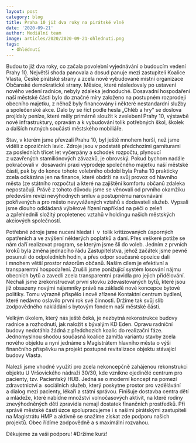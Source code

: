 ```yaml
---
layout: post
category: blog
title: Praha 10 již dva roky na pirátské vlně
date: '2020-09-21'
author: Mediální team
image: articles/2020/2020-09-21-ohlednuti.png
tags:
  - Ohlédnutí
---
```


Budou to již dva roky, co začala povolební vyjednávání o budoucím vedení Prahy 10. Největší shoda panovala a dosud panuje mezi zastupiteli Koalice Vlasta, České pirátské strany a zcela nově vybudované místní organizace Občanské demokratické strany. Měsíce, které následovaly po ustavení nového vedení radnice, nebyly zdaleka jednoduché. Dosavadní hospodaření naší městské části bylo do značné míry založeno na postupném rozprodeji obecního majetku, z něhož byly financovány i některé nestandardní služby a společenské akce. Dalo by se říct podle hesla „Chléb a hry“ se doslova projídaly peníze, které měly primárně sloužit k zvelebení Prahy 10, výstavbě nové infrastruktury, opravám a k vybudování tolik potřebných škol, školek a dalších nutných součástí městského mobiliáře. 

Stav, v kterém jsme převzali Prahu 10, byl ještě mnohem horší, než jsme viděli z opozičních lavic. Zdroje jsou v podstatě předchozími garniturami za posledních třicet let vyčerpány a schodek rozpočtu, plynoucí z uzavřených stamiliónových závazků, je obrovský. Pokud bychom nadále pokračovali v  dosavadní praxi výprodeje společného majetku naší městské části, pak by do konce tohoto volebního období byla Praha 10 prakticky zcela odkázána jen na finance, které obdrží na svůj provoz od hlavního města (ze státního rozpočtu) a které na zajištění komfortu občanů zdaleka nepostačují. Právě z tohoto důvodu jsme se věnovali od prvního okamžiku především revizi nevýhodných smluv a postupnému narovnávání pokřivených a pro město nevyvážených vztahů s dodavateli služeb. Vypsali jsme dlouho odkládaná výběrové řízení například na péči o zeleň a zpřehlednili složitý propletenec vztahů v holdingu našich městských akciových společností. 

Potřebné zdroje jsme nuceni hledat i  v  tolik kritizovaných úsporných opatřeních a ve zvýšení některých poplatků a daní. Přes veškeré potíže se nám daří realizovat program, se kterým jsme šli do voleb. Jedním z prvních kroků byla změna jednacího řádu Zastupitelstva, jehož začátek jsme pevně posunuli do odpoledních hodin, a přes odpor současné opozice dali i mnohem větší prostor názorům občanů. Naším cílem je efektivní a  transparentní hospodaření. Zrušili jsme ponižující systém losování nájmu obecních bytů a zavedli zcela transparentní pravidla pro jejich přidělování. Nechali jsme zrekonstruovat první stovku zdevastovaných bytů, které jsou již obsazeny novými nájemníky právě na základě nové koncepce bytové politiky. Tomu výrazně přispělo i nově zřízené Kontaktní centrum bydlení, které nedávno oslavilo první rok své činnosti. Držíme tak svůj slib zodpovědného nakládání s bytovým fondem naší městské části. 

Velkým úkolem, který nás ještě čeká, je nezbytná rekonstrukce budovy radnice a rozhodnutí, jak naložit s bývalým KD Eden. Opravu radniční budovy nedotáhla žádná z předchozích koalic do realizační fáze. Jednomyslnou shodou současná koalice zamítla variantu stavby zcela nového objektu a nyní jednáme s Magistrátem hlavního města o výši finančního příspěvku na projekt postupné revitalizace objektu stávající budovy Vlasta. 

Nalezli jsme vhodné využití pro zcela nekoncepčně zahájenou rekonstrukci objektu U Vršovického nádraží 30/30, kde vznikne ojedinělé centrum pro pacienty, tzv. Pacientský HUB. Jedná se o moderní koncept na pomezí zdravotnictví a  sociálních služeb, který poskytne prostor pro vzdělávání a dialog mezi pacienty, lékaři a státní správou. Finišuje dostavba centra dětí a mládeže, které nabídne množství volnočasových aktivit, na které rodiny znevýhodněných dětí zpravidla nemají dostatek finančních prostředků. Při správě městské části úzce spolupracujeme i s našimi pirátskými zastupiteli na Magistrátu HMP a aktivně se snažíme získat zde podporu našich projektů. Obec řídíme zodpovědně a s maximální rozvahou. 

Děkujeme za vaši podporu! #Držíme kurz! 

